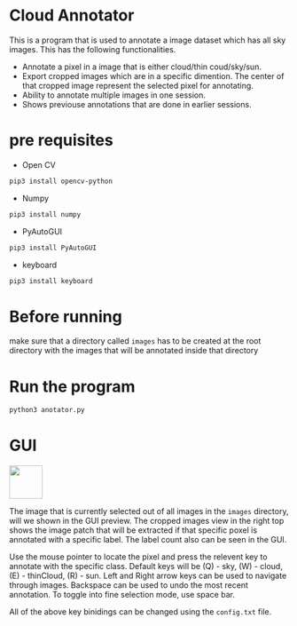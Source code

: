 # Cloud Annotator
This is a program that is used to annotate a image dataset which has all sky images. This has the following functionalities.
* Annotate a pixel in a image that is either cloud/thin coud/sky/sun.
* Export cropped images which are in a specific dimention. The center of that cropped image represent the selected pixel for annotating.
* Ability to annotate multiple images in one session.
* Shows previouse annotations that are done in earlier sessions.

# pre requisites
* Open CV 
```bash
pip3 install opencv-python
```

* Numpy
```bash
pip3 install numpy
```

* PyAutoGUI
```bash
pip3 install PyAutoGUI
```

* keyboard
```bash
pip3 install keyboard
```

# Before running 
make sure that a directory called `images` has to be created at the root directory with the images that will be annotated inside that directory

# Run the program
```bash
python3 anotator.py
```

# GUI

<img src="http://url/image.png" height="60" width="60" >

The image that is currently selected out of all images in the `images` directory, will we shown in the GUI preview. The cropped images view in the right top shows the image patch that will be extracted if that specific poxel is annotated with a specific label. The label count also can be seen in the GUI.

Use the mouse pointer to locate the pixel and press the relevent key to annotate with the specific class. Default keys will be (Q) - sky, (W) - cloud, (E) - thinCloud, (R) - sun. Left and Right arrow keys can be used to navigate through images. Backspace can be used to undo the most recent annotation. To toggle into fine selection mode, use space bar. 

All of the above key binidings can be changed using the `config.txt` file.
